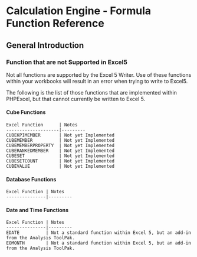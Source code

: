 # Calculation Engine - Formula Function Reference

## General Introduction

### Function that are not Supported in Excel5

Not all functions are supported by the Excel 5 Writer. Use of these functions within your workbooks will result in an error when trying to write to Excel5.

The following is the list of those functions that are implemented within PHPExcel, but that cannot currently be written to Excel 5.

#### Cube Functions

    Excel Function      | Notes
    --------------------|---------
	CUBEKPIMEMBER       | Not yet Implemented
	CUBEMEMBER          | Not yet Implemented
	CUBEMEMBERPROPERTY  | Not yet Implemented
	CUBERANKEDMEMBER    | Not yet Implemented
	CUBESET             | Not yet Implemented
	CUBESETCOUNT        | Not yet Implemented
	CUBEVALUE           | Not yet Implemented


#### Database Functions

    Excel Function | Notes
    ---------------|---------


#### Date and Time Functions

    Excel Function | Notes
    ---------------|---------
    EDATE          | Not a standard function within Excel 5, but an add-in from the Analysis ToolPak.  
    EOMONTH        | Not a standard function within Excel 5, but an add-in from the Analysis ToolPak.

